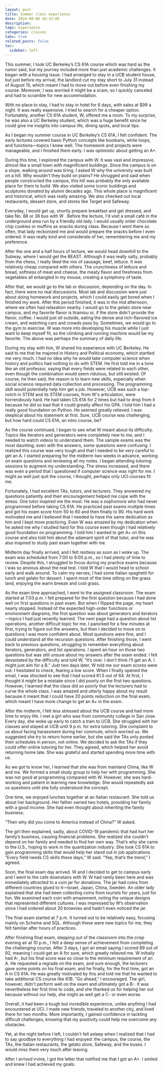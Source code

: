 ```yaml
---
layout: post
title: Summer class experience
date: 2024-08-09 16:15:09
description: 
tags: experience
categories: classes
tabs: true
related_posts: false
toc: 
  sidebar: left
---
```


This summer, I took UC Berkeley’s CS 61A course which was hard as the rumor said, but my journey included more than just academic challenges. It began with a housing issue. I had arranged to stay in a UCB student house, but just before my arrival, the landlord cut my stay short to July 31 instead of August 15, which meant I had to move out before even finishing my course. Moreover, I was worried it might be a scam, so I quickly canceled and had to scramble for new accommodation.

With no place to stay, I had to stay in hotel for 6 days, with sales at $99 a night. It was really expensive. I tried to search for a cheaper option. Fortunately, another CS 61A student, W, offered me a room. To my surprise, he was also a UC Berkeley student, which was a huge benefit since he could give me insights into campus life, dining spots, and local tips.

As I began my summer course in UC Berkeley’s CS 61A, I felt confident. The early lectures covered basic Python concepts like booleans, while loops, and functions—topics I knew well. The homework and projects were manageable, and I finished them early. I was optimistic about getting an A+.

During this time, I explored the campus with W. It was vast and impressive, almost like a small town with magnificient buildings. Since the campus is on a slope, walking around was tiring. I asked W why the university was built on a hill. Why wouldn't they build on plains? He shrugged and said when people constructed the campus, this hill was probably the only available place for them to build. We also visited some iconic buildings and sculptures donated by alumni decades ago. This whole place is magnificent and historical, which was really amazing. We also checked out local restaurants, dessert store, and stores like Target and Safeway. 

Everyday, I would get up, shortly prepare breakfast and get dressed, and take No. 88 or 36 bus with W . Before the lecture, I'd visit a small café in the underground area run by a friendly old lady. I would usually order chocolate chip cookies or muffins as snacks during class. Because I went there so often, that lady reckonized me and would prepare the snacks before I even ordered. It was really kind and considerate of her, remembering me and my preference. 

After the one and a half hours of lecture, we would head downhill to the Subway, where I would get the BEAST. Although it was really salty, probably from the chess, I really liked the mix of sausage, beef, lettuce. It was relatively cheap compared with others. The crunchiness of lettuce and bread, softness of meat and cheese, the meaty flavor and freshness from vegetables all entangled in my mouse, creating a symphony of taste. 

After that, we would go to the lab or discussion, depending on the day. In fact, there were no real discussions. Most lab and discussion were just about doing homework and projects, which I could easily get bored when I finished my work. After this period finished, it was in the mid afternoon, where we often had relaxation nearby. I would go to the gelato store near campus, and my favorite flavor is tiramisu or, if the store didn't provide the flavor, coffee. I would just sit outside, eating the dense and rich-flavored ice cream, and watching cars and crowds pass by. Sometimes, we would go to the gym to exercise. W was more into developing his muscle while I just want to keep myself fit, so the climbing and running machine would be my favorite. The above was perhaps the summary of daily life.

During my stay with him, W shared his experience with UC Berkeley. He said to me that he majored in History and Political economy, which startled me very much. I had no idea why he would take computer science when history and politics had nothing to do with STEM. He first told me in a tone like an old professor, saying that every fields were related to each other, even though the combination would seem ridulous, but still existed. Of course, he then said, the reason is to learn new skills, especially when social science required data collection and processing. The programming skill would potentially help him get a job. However, UCB was such a top-notch in STEM and its STEM courses, from W's articulation, were horrendously hard. He had taken CS 61A for 2 times but had to drop from it because he did so bad that it could greatly affect his GPA. I told him I had a really good foundation on Python. He seemed greatly relieved. I was skeptical about his statement at first. Sure, UCB course was challenging, but how hard could CS 61A, an intro course, be?

As the course continued, I began to see what W meant about its difficulty. Topics like iterators and generators were completely new to me, and I needed to watch videos to understand them. The sample exams was the most daunting; even with the answers, some questions were confusing. I realized this course was very tough and that I needed to be very careful to get an A. I started preparing for the midterm two weeks in advance, working on exam questions and reviewing all my notes. I began attending tutoring sessions to augment my understanding. The stress increased, and there was even a period that I questioned if computer science was right for me. I might as well just quit the course, I thought, perhaps only UCI courses fit me.

Fortunately, I had excellent TAs, tutors, and lecturers. They answered my questions patiently and their encouragement helped me cope with the stress. One tutor inspired me the most. He was a sophomore who had never programmed before taking CS 61A. He practiced past exams multiple times and got his exam score from 50 to 60 and then finally to 90. His hard work motivated me and I believed that I needed to have the same dedication as him and I kept more practicing. Even W was amazed by my dedication when he asked me why I studied hard for this course even though I had relatively good foundation on programming. I told him I wanted to get A+ on this course and also told him about the adamant spirit of that tutor, and he was also inspired to study past exam together with me.

Midterm day finally arrived, and I felt restless as soon as I woke up. The exam was scheduled from 7:00 to 9:00 p.m., so I had plenty of time to review. Despite this, I struggled to focus during my practice exams because I was so anxious about the real test. I told W that I would head to school early and walk around. To calm my nerves, I had some Italian spaghetti for lunch and gelato for dessert. I spent most of the time sitting on the grass land, enjoying the warm breeze and cool grass.

As the exam time approached, I went to the assigned classroom. The exam started at 7:03 p.m. I felt prepared for the first question because I had done well on first questions in past exam. But when I flipped the page, my heart nearly stopped. Instead of the expected high-order functions or environment diagrams, the first question was about generators and iterators—topics I had just recently learned. The next page had a question about list operations, another difficult topic for me. I panicked for a few minutes at first, trying to figure out the answers, but then I decided to move on to questions I was more confident about. Most questions were fine, and I could understand all the recursion questions. After finishing those, I went back to previous questions, struggling to remember everything about iterators, generators, and list operations. I spent an hour on those two questions but was still unsure about my answers after the exam ended. I felt devastated by the difficulty and told W, "It’s over. I don’t think I’ll get an A. I might just aim for a B." Just two days later, W told me our exam scores were out. I hesitated to check, fearing a low score. When I finally opened the email, I was shocked to see that I had scored 61.5 out of 64. At first, I thought it might be a mistake since I did poorly on the first two questions. However, I learned that the class did so poorly that the lecturers had to curve the whole class. I was amazed and utterly happy about my result because it meant that I could have 20 points reduction on the final exam, which meant I have more change to get an A+ in the exam.

After the midterm, I felt less stressed about the UCB course and had more time to enjoy life. I met a girl who was from community college in San Jose. Every day, she woke up early to catch a train to UCB. She struggled with her classes and stayed at UCB until 9 p.m. for extra tutoring. She complaint to us about facing harassment during her commute, which worried us. We suggested she try to return home earlier, but she said the TAs only posted their schedules in person, not online. We decided to ask the TAs if they could offer online tutoring for her. They agreed, which helped her avoid returning home late. She was grateful and started spending more time with us.

As we got to know her, I learned that she was from mainland China, like W and me. We formed a small study group to help her with programming. She was not good at programming compared with W. However, she was hard-working and patient in learning new knowledge. She would repeatedly ask us questions until she fully understood the concept. 


One time, we enjoyed lunches together at an Italian restaurant. She told us about her background. Her father owned two hotels, providing her family with a good income. She had even thought about inheriting the family business.

“Then why did you come to America instead of China?” W asked.

The girl then explained, sadly, about COVID-19 pandemic that had hurt her family’s business, causing financial problems. She realized she couldn’t depend on her family and needed to find her own way. That’s why she came to the U.S., hoping to work in the quantization industry. She took CS 61A to gain programming skills that would help her stand out in job applications. “Every field needs CS skills these days,” W said. “Yep, that’s the trend,” I agreed.

Soon, the final exam day arrived. W and I decided to get to campus early and I went to the cafe downstairs with W. W had rarely been here and was immediately attracted to a coin jar for donations. The jar had coins from different countries glued to it—Israel, Japan, China, Sweden. An older lady explained that she had been collecting coins from tourists for years, just for fun. We examined each coin with amazement, noting the unique designs that represented different cultures. I was impressed by W’s observation since I had ordered about 20 brownies and hadn’t even noticed the jar.

The final exam started at 7 p.m. It turned out to be relatively easy, focusing mainly on Scheme and SQL. Although these were new topics for me, they felt familiar after hours of practices.

After finishing final exam, stepping out of the classroom into the crisp evening air at 10 p.m., I felt a deep sense of achievement from completing the challenging course. After 3 days, I got an email saying I scored 89 out of 92, meaning I could get an A for sure, which greatly relieved me. W initially had A-, but his final score was so close to the minimum requirement of an A. He requested a regrade on the exam, and sure enough, the lecturers gave some points on his final exam, and he finally, for the first time, got an A in CS 61A. He was greatly motivated by this and told me that he wanted to take additional CS course like 61B. "Go ahead," I encouraged. The girl, however, didn't perform well on the exam and ultimately got a B-. It was nevertheless her first time to code, and she thanked us for helping her out because without our help, she might as well get a C- or even worse. 

Overall, it had been a tough but incredible experience, unlike anything I had encountered at UCI. I made new friends, traveled to another city, and lived there for two months. More importantly, I gained confidence in tackling difficult challenges, knowing that my positivity could help me overcome any obstacles.

Yet, at the night before I left, I couldn't fell asleep when I realized that I had to say goodbye to everything I had enjoyed: the campus, the course, the TAs, the Italian restaurants, the gelato store, Safeway, and the buses. I would miss them very much after leaving.

After I arrived irvine, I got the letter that notified me that I got an A+. I smiled and knew I had achieved my goals.

